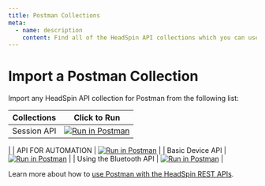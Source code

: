 ```yaml
---
title: Postman Collections
meta:
  - name: description
    content: Find all of the HeadSpin API collections which you can use with Postman.
---
```


# Import a Postman Collection

Import any HeadSpin API collection for Postman from the following list:

| Collections                       | Click to Run                                                                                                         |
| --------------------------------- | -------------------------------------------------------------------------------------------------------------------- |
| Session API                       | [![Run in Postman](https://run.pstmn.io/button.svg)](https://god.gw.postman.com/run-collection/20875958-1806bf97-c18b-40d7-be9b-03cf1ef0bf7c)
|
| API FOR AUTOMATION                | [![Run in Postman](https://run.pstmn.io/button.svg)](https://god.gw.postman.com/run-collection/20875958-1806bf97-c18b-40d7-be9b-03cf1ef0bf7c)
|
| Basic Device API                  | [![Run in Postman](https://run.pstmn.io/button.svg)](https://god.gw.postman.com/run-collection/20875958-1806bf97-c18b-40d7-be9b-03cf1ef0bf7c)
|
| Using the Bluetooth API           | [![Run in Postman](https://run.pstmn.io/button.svg)](https://god.gw.postman.com/run-collection/20875958-1806bf97-c18b-40d7-be9b-03cf1ef0bf7c) 
|

Learn more about how to [use Postman with the HeadSpin REST APIs](https://ui.headspin.io/docs).
